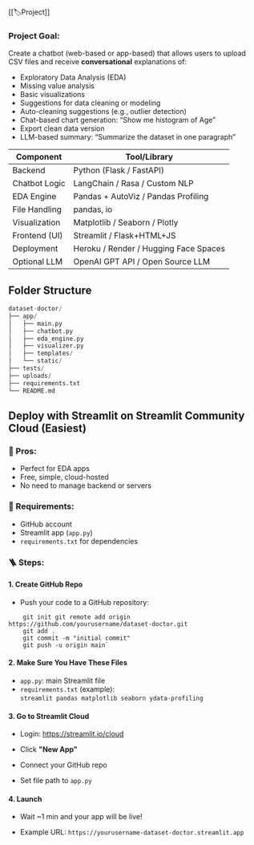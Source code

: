 [[🏷️Project]]
### **Project Goal:**

Create a chatbot (web-based or app-based) that allows users to upload CSV files and receive **conversational** explanations of:
- Exploratory Data Analysis (EDA)    
- Missing value analysis   
- Basic visualizations    
- Suggestions for data cleaning or modeling
- Auto-cleaning suggestions (e.g., outlier detection)    
- Chat-based chart generation: “Show me histogram of Age”    
- Export clean data version    
- LLM-based summary: “Summarize the dataset in one paragraph”

| Component     | Tool/Library                          |
| ------------- | ------------------------------------- |
| Backend       | Python (Flask / FastAPI)              |
| Chatbot Logic | LangChain / Rasa / Custom NLP         |
| EDA Engine    | Pandas + AutoViz / Pandas Profiling   |
| File Handling | pandas, io                            |
| Visualization | Matplotlib / Seaborn / Plotly         |
| Frontend (UI) | Streamlit / Flask+HTML+JS             |
| Deployment    | Heroku / Render / Hugging Face Spaces |
| Optional LLM  | OpenAI GPT API / Open Source LLM      |

## Folder Structure 
```python
dataset-doctor/
├── app/
│   ├── main.py
│   ├── chatbot.py
│   ├── eda_engine.py
│   ├── visualizer.py
│   ├── templates/
│   └── static/
├── tests/
├── uploads/
├── requirements.txt
└── README.md
```

## **Deploy with Streamlit on Streamlit Community Cloud (Easiest)**

### 🌟 Pros:
- Perfect for EDA apps    
- Free, simple, cloud-hosted    
- No need to manage backend or servers    

### 🧰 Requirements:

- GitHub account    
- Streamlit app (`app.py`)    
- `requirements.txt` for dependencies
    

### 🪜 Steps:

#### 1. **Create GitHub Repo**

- Push your code to a GitHub repository:
```
    git init git remote add origin https://github.com/yourusername/dataset-doctor.git
    git add . 
    git commit -m "initial commit" 
    git push -u origin main`

```
    

#### 2. **Make Sure You Have These Files**

- `app.py`: main Streamlit file    
- `requirements.txt` (example):    
    `streamlit pandas matplotlib seaborn ydata-profiling`
    

#### 3. **Go to Streamlit Cloud**

- Login: https://streamlit.io/cloud
    
- Click **"New App"**
    
- Connect your GitHub repo
    
- Set file path to `app.py`
    

#### 4. **Launch**

- Wait ~1 min and your app will be live!
    
- Example URL: `https://yourusername-dataset-doctor.streamlit.app`